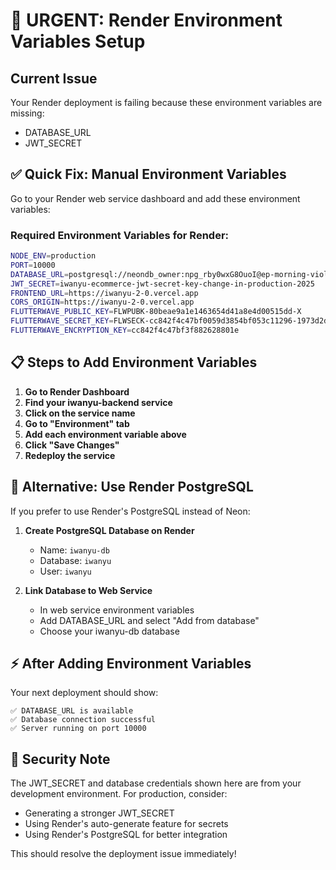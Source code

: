 # 🚨 URGENT: Render Environment Variables Setup

## Current Issue
Your Render deployment is failing because these environment variables are missing:
- DATABASE_URL
- JWT_SECRET

## ✅ Quick Fix: Manual Environment Variables

Go to your Render web service dashboard and add these environment variables:

### Required Environment Variables for Render:

```bash
NODE_ENV=production
PORT=10000
DATABASE_URL=postgresql://neondb_owner:npg_rby0wxG8OuoI@ep-morning-violet-a8o56p2z-pooler.eastus2.azure.neon.tech/neondb?sslmode=require&channel_binding=require
JWT_SECRET=iwanyu-ecommerce-jwt-secret-key-change-in-production-2025
FRONTEND_URL=https://iwanyu-2-0.vercel.app
CORS_ORIGIN=https://iwanyu-2-0.vercel.app
FLUTTERWAVE_PUBLIC_KEY=FLWPUBK-80beae9a1e1463654d41a8e4d00515dd-X
FLUTTERWAVE_SECRET_KEY=FLWSECK-cc842f4c47bf0059d3854bf053c11296-1973d2d141dvt-X
FLUTTERWAVE_ENCRYPTION_KEY=cc842f4c47bf3f882628801e
```

## 📋 Steps to Add Environment Variables

1. **Go to Render Dashboard**
2. **Find your iwanyu-backend service**
3. **Click on the service name**
4. **Go to "Environment" tab**
5. **Add each environment variable above**
6. **Click "Save Changes"**
7. **Redeploy the service**

## 🔄 Alternative: Use Render PostgreSQL

If you prefer to use Render's PostgreSQL instead of Neon:

1. **Create PostgreSQL Database on Render**
   - Name: `iwanyu-db`
   - Database: `iwanyu`
   - User: `iwanyu`

2. **Link Database to Web Service**
   - In web service environment variables
   - Add DATABASE_URL and select "Add from database"
   - Choose your iwanyu-db database

## ⚡ After Adding Environment Variables

Your next deployment should show:
```
✅ DATABASE_URL is available
✅ Database connection successful
✅ Server running on port 10000
```

## 🚨 Security Note

The JWT_SECRET and database credentials shown here are from your development environment. For production, consider:
- Generating a stronger JWT_SECRET
- Using Render's auto-generate feature for secrets
- Using Render's PostgreSQL for better integration

This should resolve the deployment issue immediately!
